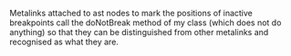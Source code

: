 Metalinks attached to ast nodes to mark the positions of inactive breakpoints call the doNotBreak method of my class (which does not do anything) so that they can be distinguished from other metalinks and recognised as what they are.